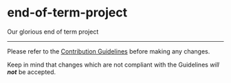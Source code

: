 # end-of-term-project
Our glorious end of term project

---
Please refer to the [Contribution Guidelines](CONTRIBUTING.md) before making any changes.

Keep in mind that changes which are not compliant with the Guidelines *will **not*** be accepted.
